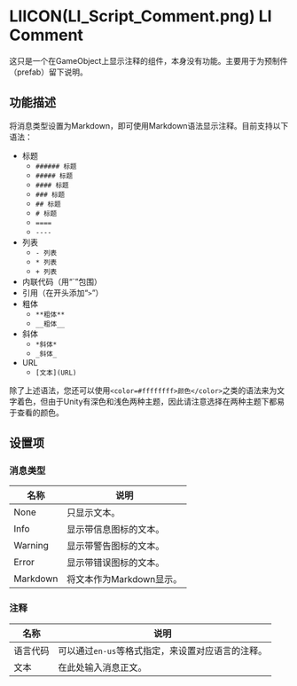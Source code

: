 # LIICON(LI_Script_Comment.png) LI Comment

这只是一个在GameObject上显示注释的组件，本身没有功能。主要用于为预制件（prefab）留下说明。

## 功能描述

将消息类型设置为Markdown，即可使用Markdown语法显示注释。目前支持以下语法：

- 标题
  - `###### 标题`
  - `##### 标题`
  - `#### 标题`
  - `### 标题`
  - `## 标题`
  - `# 标题`
  - `====`
  - `----`
- 列表
  - `- 列表`
  - `* 列表`
  - `+ 列表`
- 内联代码（用“\`”包围）
- 引用（在开头添加“`>`”）
- 粗体
  - `**粗体**`
  - `__粗体__`
- 斜体
  - `*斜体*`
  - `_斜体_`
- URL
  - `[文本](URL)`

除了上述语法，您还可以使用`<color=#ffffffff>颜色</color>`之类的语法来为文字着色，但由于Unity有深色和浅色两种主题，因此请注意选择在两种主题下都易于查看的颜色。

## 设置项

### 消息类型

|名称|说明|
|-|-|
|None|只显示文本。|
|Info|显示带信息图标的文本。|
|Warning|显示带警告图标的文本。
|Error|显示带错误图标的文本。|
|Markdown|将文本作为Markdown显示。|

### 注释

|名称|说明|
|-|-|
|语言代码|可以通过`en-us`等格式指定，来设置对应语言的注释。|
|文本|在此处输入消息正文。|